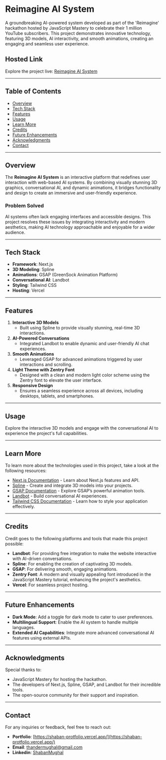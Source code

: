 # Reimagine AI System

A groundbreaking AI-powered system developed as part of the 'Reimagine' hackathon hosted by JavaScript Mastery to celebrate their 1 million YouTube subscribers. This project demonstrates innovative technology, featuring 3D models, AI interactivity, and smooth animations, creating an engaging and seamless user experience.

## Hosted Link

Explore the project live: [Reimagine AI System](https://robot-ai.vercel.app/)

---

## Table of Contents

- [Overview](#overview)
- [Tech Stack](#tech-stack)
- [Features](#features)
- [Usage](#usage)
- [Learn More](#learn-more)
- [Credits](#credits)
- [Future Enhancements](#future-enhancements)
- [Acknowledgments](#acknowledgments)
- [Contact](#contact)

---

## Overview

The **Reimagine AI System** is an interactive platform that redefines user interaction with web-based AI systems. By combining visually stunning 3D graphics, conversational AI, and dynamic animations, it bridges functionality and design to create an immersive and user-friendly experience.

### Problem Solved

AI systems often lack engaging interfaces and accessible designs. This project resolves these issues by integrating interactivity and modern aesthetics, making AI technology approachable and enjoyable for a wider audience.

---

## Tech Stack

- **Framework**: Next.js
- **3D Modeling**: Spline
- **Animations**: GSAP (GreenSock Animation Platform)
- **Conversational AI**: Landbot
- **Styling**: Tailwind CSS
- **Hosting**: Vercel

---

## Features

1. **Interactive 3D Models**
   - Built using Spline to provide visually stunning, real-time 3D interactions.
2. **AI-Powered Conversations**
   - Integrated Landbot to enable dynamic and user-friendly AI chat experiences.
3. **Smooth Animations**
   - Leveraged GSAP for advanced animations triggered by user interactions and scrolling.
4. **Light Theme with Zentry Font**
   - Designed with a clean and modern light color scheme using the Zentry font to elevate the user interface.
5. **Responsive Design**
   - Ensures a seamless experience across all devices, including desktops, tablets, and smartphones.

---

## Usage

Explore the interactive 3D models and engage with the conversational AI to experience the project's full capabilities.

---

## Learn More

To learn more about the technologies used in this project, take a look at the following resources:

- [Next.js Documentation](https://nextjs.org/docs) - Learn about Next.js features and API.
- [Spline](https://spline.design/) - Create and integrate 3D models into your projects.
- [GSAP Documentation](https://greensock.com/docs/) - Explore GSAP’s powerful animation tools.
- [Landbot](https://landbot.io/) - Build conversational AI experiences.
- [Tailwind CSS Documentation](https://tailwindcss.com/docs) - Learn how to style your application effectively.

---

## Credits

Credit goes to the following platforms and tools that made this project possible:

- **Landbot**: For providing free integration to make the website interactive with AI-driven conversations.
- **Spline**: For enabling the creation of captivating 3D models.
- **GSAP**: For delivering smooth, engaging animations.
- **Zentry Font**: A modern and visually appealing font introduced in the JavaScript Mastery tutorial, enhancing the project's aesthetics.
- **Vercel**: For seamless project hosting.

---

## Future Enhancements

- **Dark Mode**: Add a toggle for dark mode to cater to user preferences.
- **Multilingual Support**: Enable the AI system to handle multiple languages.
- **Extended AI Capabilities**: Integrate more advanced conversational AI features using external APIs.

---

## Acknowledgments

Special thanks to:

- JavaScript Mastery for hosting the hackathon.
- The developers of Next.js, Spline, GSAP, and Landbot for their incredible tools.
- The open-source community for their support and inspiration.

---

## Contact

For any inquiries or feedback, feel free to reach out:

- **Portfolio**: [https://shaban-protfolio.vercel.app/](https://shaban-protfolio.vercel.app/)
- **Email**: [thandermughal@gmail.com](mailto:thandermughal@gmail.com)
- **Linkedin**: [ShabanMughal](https://www.linkedin.com/in/shaban-mughal-27386a2a9)

